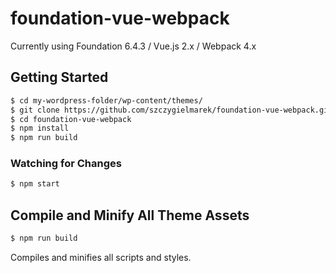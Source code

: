 # foundation-vue-webpack
Currently using Foundation 6.4.3 / Vue.js 2.x / Webpack 4.x

## Getting Started  
```bash
$ cd my-wordpress-folder/wp-content/themes/
$ git clone https://github.com/szczygielmarek/foundation-vue-webpack.git
$ cd foundation-vue-webpack
$ npm install
$ npm run build
```

### Watching for Changes
```bash
$ npm start
```

## Compile and Minify All Theme Assets
```bash
$ npm run build
```
Compiles and minifies all scripts and styles.
